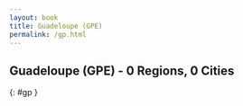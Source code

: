 ```yaml
---
layout: book
title: Guadeloupe (GPE)
permalink: /gp.html
---
```


## Guadeloupe (GPE) - 0 Regions, 0 Cities
{: #gp }






 
